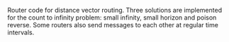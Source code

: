 Router code for distance vector routing. Three solutions are implemented for the count to infinity problem: small infinity, small horizon and poison reverse. Some routers also send messages to each other at regular time intervals.
